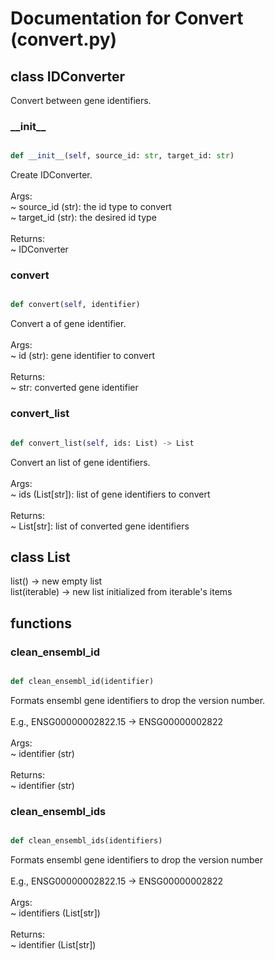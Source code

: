 # Documentation for Convert (convert.py)

## class IDConverter
Convert between gene identifiers.
### \_\_init\_\_
```py

def __init__(self, source_id: str, target_id: str)

```



Create IDConverter.<br /><br />Args:<br /> ~ source_id (str): the id type to convert<br /> ~ target_id (str): the desired id type<br /><br />Returns:<br /> ~ IDConverter


### convert
```py

def convert(self, identifier)

```



Convert a of gene identifier.<br /><br />Args:<br /> ~ id (str): gene identifier to convert<br /><br />Returns:<br /> ~ str: converted gene identifier


### convert\_list
```py

def convert_list(self, ids: List) -> List

```



Convert an list of gene identifiers.<br /><br />Args:<br /> ~ ids (List[str]): list of gene identifiers to convert<br /><br />Returns:<br /> ~ List[str]: list of converted gene identifiers




## class List
list() -> new empty list<br />list(iterable) -> new list initialized from iterable's items


## functions

### clean\_ensembl\_id
```py

def clean_ensembl_id(identifier)

```



Formats ensembl gene identifiers to drop the version number.<br /><br />E.g., ENSG00000002822.15 -> ENSG00000002822<br /><br />Args:<br /> ~ identifier (str)<br /><br />Returns:<br /> ~ identifier (str)


### clean\_ensembl\_ids
```py

def clean_ensembl_ids(identifiers)

```



Formats ensembl gene identifiers to drop the version number<br /><br />E.g., ENSG00000002822.15 -> ENSG00000002822<br /><br />Args:<br /> ~ identifiers (List[str])<br /><br />Returns:<br /> ~ identifier (List[str])

